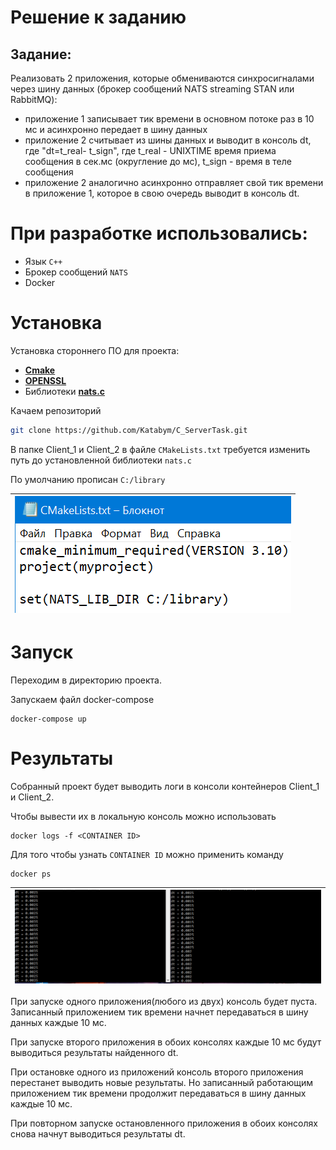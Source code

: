# Решение к заданию
## Задание:

Реализовать 2 приложения, которые обмениваются синхросигналами через шину данных 
(брокер сообщений NATS streaming STAN или RabbitMQ):
- приложение 1 записывает тик времени в основном потоке раз в 10 мс и асинхронно 
передает в шину данных
- приложение 2 считывает из шины данных и выводит в консоль dt, 
где "dt=t_real- t_sign", где t_real - UNIXTIME время приема 
сообщения в сек.мс (округление до мс), t_sign - время в теле сообщения
- приложение 2 аналогично асинхронно отправляет свой тик времени 
в приложение 1, которое в свою очередь выводит в консоль dt.

# При разработке использовались:

- Язык `C++`
- Брокер сообщений `NATS`
- Docker

# Установка

Установка стороннего ПО для проекта: 

 - [**Cmake**](https://cmake.org/download/)
 - [**OPENSSL**](https://github.com/openssl/openssl/tree/master)
 - Библиотеки [**nats.c**](https://github.com/nats-io/nats.c?tab=readme-ov-file#installing)

Качаем репозиторий

```bash
git clone https://github.com/Katabym/C_ServerTask.git
```

В папке Client_1 и Client_2 в файле `CMakeLists.txt` требуется изменить путь до установленной библиотеки
`nats.c`

По умолчанию прописан `C:/library`

| ![alt](images/library_path.png) |
|---------------------------------|

# Запуск

Переходим в директорию проекта.

Запускаем файл docker-compose

```shell
docker-compose up
```

# Результаты

Собранный проект будет выводить логи в консоли контейнеров Client_1 и Client_2.

Чтобы вывести их в локальную консоль можно использовать

```shell
docker logs -f <CONTAINER ID>
```

Для того чтобы узнать `CONTAINER ID` можно применить команду

```shell
docker ps
```

| ![alt](images/logs.png) |
|-----------------------|

При запуске одного приложения(любого из двух) консоль будет пуста. Записанный приложением тик времени начнет передаваться в шину данных каждые 10 мс.

При запуске второго приложения в обоих консолях каждые 10 мс будут выводиться результаты найденного dt.

При остановке одного из приложений консоль второго приложения перестанет выводить новые результаты. Но записанный работающим приложением тик времени продолжит передаваться в шину данных каждые 10 мс.

При повторном запуске остановленного приложения в обоих консолях снова начнут выводиться результаты dt.
